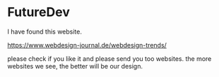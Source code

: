 # FutureDev
I have found this website.

https://www.webdesign-journal.de/webdesign-trends/

please check if you like it and please send you too websites. the more websites we see, the better will be our design.
